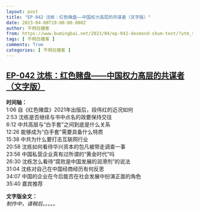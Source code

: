 ```yaml
---
layout: post
title: "EP-042 沈栋：红色赌盘——中国权力高层的共谋者（文字版）"
date: 2023-04-08T19:00:00.000Z
author: 不明白播客
from: https://www.bumingbai.net/2023/04/ep-042-desmond-shum-text/?utm_source=rss&utm_medium=rss&utm_campaign=ep-042-desmond-shum-text
tags: [ 不明白播客 ]
comments: True
categories: [ 不明白播客 ]
---
```

<!--1680980400000-->
[EP-042 沈栋：红色赌盘——中国权力高层的共谋者（文字版）](https://www.bumingbai.net/2023/04/ep-042-desmond-shum-text/?utm_source=rss&utm_medium=rss&utm_campaign=ep-042-desmond-shum-text)
------

<div>
<div id="buzzsprout-player-12612433"></div><script src="https://www.buzzsprout.com/1982525/12612433-.js?container_id=buzzsprout-player-12612433&#038;player=small" type="text/javascript" charset="utf-8"></script><p><strong>时间轴：<br></strong>1:06 自《红色赌盘》2021年出版后，段伟红的近况如何<br>2:53 沈栋是否继续与书中点名的政要保持交往<br>6:12 中共高层与“白手套”之间到底是什么关系<br>12:26 能够成为“白手套”需要具备什么特质<br>15:38 中共为什么要打击互联网行业<br>20:58 沈栋如何看待华兴资本的包凡被带走调查一事<br>23:56 中国私营企业真有过所谓的“黄金时代”吗<br>26:30 沈栋怎么看待“腐败是中国发展的润滑剂”的说法<br>31:04 沈栋对自己在中国经商经历有何反思<br>34:07 中国的企业在今后能否在社会发展中扮演正面的角色<br>35:40 嘉宾推荐</p><p><strong>文字版全文：<br></strong><em>制作中，请稍后。。。。。</em></p><p></p><p></p><p></p>
</div>
